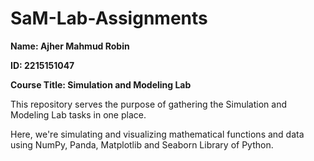 # SaM-Lab-Assignments

<b>
Name: Ajher Mahmud Robin

ID: 2215151047

Course Title: Simulation and Modeling Lab 

</b>

This repository serves the purpose of gathering the Simulation and Modeling Lab tasks in one place. 

Here, we're simulating and visualizing mathematical functions and data using NumPy, Panda, Matplotlib and Seaborn Library of Python. 
